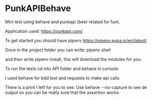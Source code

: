# PunkAPIBehave
Mini test using behave and punkapi (beer related for fun).

Application used: https://punkapi.com/

To get started you should have pipenv https://pipenv.pypa.io/en/latest/

Once in the project folder you can write: pipenv shell

and then write 
pipenv install,
this will download the modules for you.

To run the tests cd into API folder and behave in console.

I used behave for bdd test and requests to make api calls.

There is a print I left for you to see.
Use behave --no-capture to see de output so you can be really sure that the assertion works.
